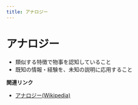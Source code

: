 ```yaml
---
title: アナロジー
---
```


# アナロジー


-   類似する特徴で物事を認知していること
-   既知の情報・経験を、未知の説明に応用すること

**関連リンク**

-   [アナロジー(Wikipedia)](https://ja.wikipedia.org/wiki/アナロジー)
